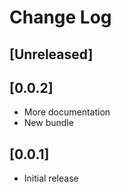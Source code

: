 # Change Log


## [Unreleased]

## [0.0.2]

- More documentation
- New bundle

## [0.0.1]

- Initial release
